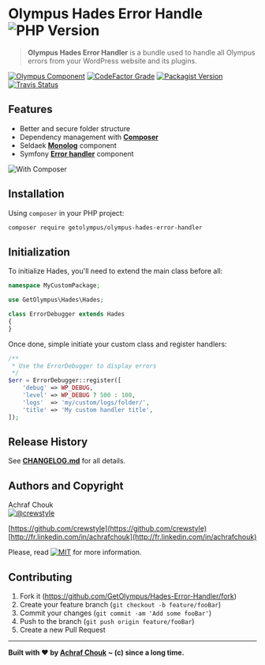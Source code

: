 # Olympus Hades Error Handle ![PHP Version][php-image]
> **Olympus Hades Error Handler** is a bundle used to handle all Olympus errors from your WordPress website and its plugins.

[![Olympus Component][olympus-image]][olympus-url]
[![CodeFactor Grade][codefactor-image]][codefactor-url]
[![Packagist Version][packagist-image]][packagist-url]
[![Travis Status][travis-image]][travis-url]

## Features

+ Better and secure folder structure
+ Dependency management with [**Composer**](https://getcomposer.org)
+ Seldaek [**Monolog**](https://github.com/seldaek/monolog) component
+ Symfony [**Error handler**](https://github.com/symfony/error-handler) component

![With Composer](https://img.shields.io/badge/with-Composer-885630.svg?style=flat-square)

## Installation

Using `composer` in your PHP project:

```sh
composer require getolympus/olympus-hades-error-handler
```

## Initialization

To initialize Hades, you'll need to extend the main class before all:
```php
namespace MyCustomPackage;

use GetOlympus\Hades\Hades;

class ErrorDebugger extends Hades
{
}

```

Once done, simple initiate your custom class and register handlers:

```php
/**
 * Use the ErrorDebugger to display errors
 */
$err = ErrorDebugger::register([
    'debug' => WP_DEBUG,
    'level' => WP_DEBUG ? 500 : 100,
    'logs'  => 'my/custom/logs/folder/',
    'title' => 'My custom handler title',
]);
```

## Release History

See [**CHANGELOG.md**][changelog-blob] for all details.

## Authors and Copyright

Achraf Chouk  
[![@crewstyle][twitter-image]][twitter-url]

[https://github.com/crewstyle](https://github.com/crewstyle)  
[http://fr.linkedin.com/in/achrafchouk](http://fr.linkedin.com/in/achrafchouk)

Please, read [![MIT][license-image]][license-blob] for more information.

## Contributing

1. Fork it (<https://github.com/GetOlympus/Hades-Error-Handler/fork>)
2. Create your feature branch (`git checkout -b feature/fooBar`)
3. Commit your changes (`git commit -am 'Add some fooBar'`)
4. Push to the branch (`git push origin feature/fooBar`)
5. Create a new Pull Request

---

**Built with ♥ by [Achraf Chouk](http://github.com/crewstyle "Achraf Chouk") ~ (c) since a long time.**

<!-- links & imgs dfn's -->
[olympus-image]: https://img.shields.io/badge/for-Olympus-44cc11.svg?style=flat-square
[olympus-url]: https://github.com/GetOlympus
[changelog-blob]: https://github.com/GetOlympus/Hades-Error-Handler/blob/master/CHANGELOG.md
[codefactor-image]: https://www.codefactor.io/repository/github/GetOlympus/Hades-Error-Handler/badge?style=flat-square
[codefactor-url]: https://www.codefactor.io/repository/github/getolympus/Hades-Error-Handler
[license-blob]: https://github.com/GetOlympus/Hades-Error-Handler/blob/master/LICENSE
[license-image]: https://img.shields.io/badge/license-MIT_License-blue.svg?style=flat-square
[packagist-image]: https://img.shields.io/packagist/v/getolympus/olympus-Hades-Error-Handler.svg?style=flat-square
[packagist-url]: https://packagist.org/packages/getolympus/olympus-Hades-Error-Handler
[php-image]: https://img.shields.io/travis/php-v/GetOlympus/Hades-Error-Handler.svg?style=flat-square
[travis-image]: https://img.shields.io/travis/GetOlympus/Hades-Error-Handler/master.svg?style=flat-square
[travis-url]: https://travis-ci.org/GetOlympus/Hades-Error-Handler
[twitter-image]: https://img.shields.io/badge/crewstyle-blue.svg?style=social&logo=twitter
[twitter-url]: http://twitter.com/crewstyle
